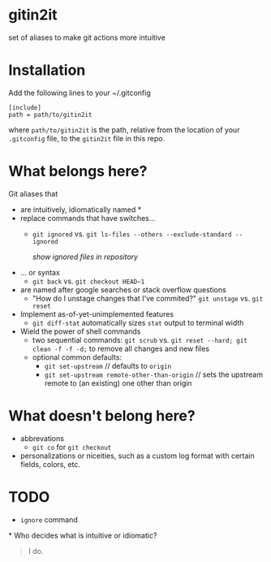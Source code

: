 # gitin2it
set of aliases to make git actions more intuitive

# Installation
Add the following lines to your ~/.gitconfig

```
[include]
path = path/to/gitin2it
```

where `path/to/gitin2it` is the path, relative from the location of your `.gitconfig` file, to the `gitin2it` file in this repo.

# What belongs here?
Git aliases that 
 - are intuitively, idiomatically named *
 - replace commands that have switches...
   - `git ignored` vs. `git ls-files --others --exclude-standard --ignored`

     *show ignored files in repository*
 - ... or syntax
   - `git back` vs. `git checkout HEAD~1` 
 - are named after google searches or stack overflow questions
   - "How do I unstage changes that I've commited?"
     `git unstage` vs. `git reset`
 - Implement as-of-yet-unimplemented features
   - `git diff-stat` automatically sizes `stat` output to terminal width
 - Wield the power of shell commands
   - two sequential commands: `git scrub` vs. `git reset --hard; git clean -f -f -d;` to remove all changes and new files
   - optional common defaults: 
     - `git set-upstream` // defaults to `origin` 
     - `git set-upstream remote-other-than-origin` // sets the upstream remote to (an existing) one other than origin

# What doesn't belong here?
  - abbrevations
    - `git co` for `git checkout`
  - personalizations or niceities, such as a custom log format with certain fields, colors, etc.

# TODO

 - `ignore` command

\* Who decides what is intuitive or idiomatic?

> I do. 
